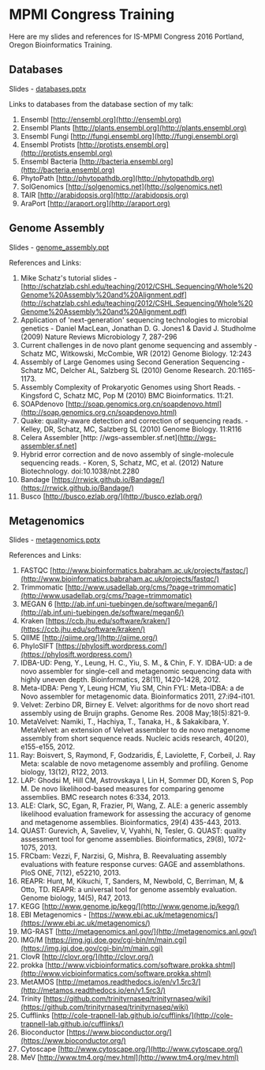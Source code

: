 # MPMI Congress Training 
Here are my slides and references for IS-MPMI Congress 2016 Portland, Oregon Bioinformatics Training.

## Databases

Slides - [databases.pptx](databases.pptx)

Links to databases from the database section of my talk:

1. Ensembl [http://ensembl.org](http://ensembl.org)
2. Ensembl Plants [http://plants.ensembl.org](http://plants.ensembl.org)
3. Ensembl Fungi [http://fungi.ensembl.org](http://fungi.ensembl.org)
4. Ensembl Protists [http://protists.ensembl.org](http://protists.ensembl.org)
5. Ensembl Bacteria [http://bacteria.ensembl.org](http://bacteria.ensembl.org)
6. PhytoPath [http://phytopathdb.org](http://phytopathdb.org)
7. SolGenomics [http://solgenomics.net](http://solgenomics.net)
8. TAIR [http://arabidopsis.org](http://arabidopsis.org)
9. AraPort [http://araport.org](http://araport.org)

## Genome Assembly

Slides - [genome_assembly.ppt](genome_assembly.pptx)

References and Links:

1. Mike Schatz's tutorial slides - [http://schatzlab.cshl.edu/teaching/2012/CSHL.Sequencing/Whole%20Genome%20Assembly%20and%20Alignment.pdf](http://schatzlab.cshl.edu/teaching/2012/CSHL.Sequencing/Whole%20Genome%20Assembly%20and%20Alignment.pdf)
2. Application of 'next-generation' sequencing technologies to microbial genetics - Daniel MacLean, Jonathan D. G. Jones1 & David J. Studholme (2009) Nature Reviews Microbiology 7, 287-296
2. Current challenges in de novo plant genome sequencing and assembly - Schatz MC, Witkowski, McCombie, WR (2012) Genome Biology. 12:243
2. Assembly of Large Genomes using Second Generation Sequencing - Schatz MC, Delcher AL, Salzberg SL (2010) Genome Research. 20:1165-1173.
2. Assembly Complexity of Prokaryotic Genomes using Short Reads. - Kingsford C, Schatz MC, Pop M (2010) BMC Bioinformatics. 11:21.
2. SOAPdenovo [http://soap.genomics.org.cn/soapdenovo.html](http://soap.genomics.org.cn/soapdenovo.html)
2. Quake: quality-aware detection and correction of sequencing reads. - Kelley, DR, Schatz, MC, Salzberg SL (2010) Genome Biology. 11:R116
2. Celera Assembler [http: //wgs-assembler.sf.net](http://wgs-assembler.sf.net]
2. Hybrid error correction and de novo assembly of single-molecule sequencing reads.  - Koren, S, Schatz, MC, et al. (2012) Nature Biotechnology. doi:10.1038/nbt.2280
3. Bandage [https://rrwick.github.io/Bandage/](https://rrwick.github.io/Bandage/)
4. Busco [http://busco.ezlab.org/](http://busco.ezlab.org/)

## Metagenomics 

Slides - [metagenomics.pptx](metagenomics.pptx)

References and Links:

1. FASTQC [http://www.bioinformatics.babraham.ac.uk/projects/fastqc/](http://www.bioinformatics.babraham.ac.uk/projects/fastqc/)
2. Trimmomatic [http://www.usadellab.org/cms/?page=trimmomatic](http://www.usadellab.org/cms/?page=trimmomatic)
3. MEGAN 6 [http://ab.inf.uni-tuebingen.de/software/megan6/](http://ab.inf.uni-tuebingen.de/software/megan6/)
4. Kraken [https://ccb.jhu.edu/software/kraken/](https://ccb.jhu.edu/software/kraken/)
5. QIIME [http://qiime.org/](http://qiime.org/)
6. PhyloSIFT [https://phylosift.wordpress.com/](https://phylosift.wordpress.com/)
7. IDBA-UD: Peng, Y., Leung, H. C., Yiu, S. M., & Chin, F. Y. IDBA-UD: a de novo assembler for single-cell and metagenomic sequencing data with highly uneven depth. Bioinformatics, 28(11), 1420-1428, 2012.
8. Meta-IDBA: Peng Y, Leung HCM, Yiu SM, Chin FYL: Meta-IDBA: a de Novo assembler for metagenomic data. Bioinformatics 2011, 27:i94-i101.
9. Velvet: Zerbino DR, Birney E. Velvet: algorithms for de novo short read assembly using de Bruijn graphs. Genome Res. 2008 May;18(5):821-9.
10. MetaVelvet: Namiki, T., Hachiya, T., Tanaka, H., & Sakakibara, Y. MetaVelvet: an extension of Velvet assembler to de novo metagenome assembly from short sequence reads. Nucleic acids research, 40(20), e155-e155, 2012.
11. Ray: Boisvert, S, Raymond, F, Godzaridis, É, Laviolette, F, Corbeil, J. Ray Meta: scalable de novo metagenome assembly and profiling. Genome biology, 13(12), R122, 2013.
12. LAP: Ghodsi M, Hill CM, Astrovskaya I, Lin H, Sommer DD, Koren S, Pop M. De novo likelihood-based measures for comparing genome assemblies. BMC research notes 6:334, 2013.
13. ALE: Clark, SC, Egan, R, Frazier, PI, Wang, Z. ALE: a generic assembly likelihood evaluation framework for assessing the accuracy of genome and metagenome assemblies. Bioinformatics, 29(4) 435-443, 2013.
14. QUAST: Gurevich, A, Saveliev, V, Vyahhi, N, Tesler, G. QUAST: quality assessment tool for genome assemblies. Bioinformatics, 29(8), 1072-1075, 2013.
15. FRCbam: Vezzi, F, Narzisi, G, Mishra, B. Reevaluating assembly evaluations with feature response curves: GAGE and assemblathons. PloS ONE, 7(12), e52210, 2013.
16. REAPR: Hunt, M, Kikuchi, T, Sanders, M, Newbold, C, Berriman, M, & Otto, TD. REAPR: a universal tool for genome assembly evaluation. Genome biology, 14(5), R47, 2013.
17. KEGG [http://www.genome.jp/kegg/](http://www.genome.jp/kegg/)
18. EBI Metagenomics - [https://www.ebi.ac.uk/metagenomics/](https://www.ebi.ac.uk/metagenomics/)
19. MG-RAST [http://metagenomics.anl.gov/](http://metagenomics.anl.gov/)
20. IMG/M [https://img.jgi.doe.gov/cgi-bin/m/main.cgi](https://img.jgi.doe.gov/cgi-bin/m/main.cgi)
21. ClovR [http://clovr.org/](http://clovr.org/)
22. prokka [http://www.vicbioinformatics.com/software.prokka.shtml](http://www.vicbioinformatics.com/software.prokka.shtml)
23. MetAMOS [http://metamos.readthedocs.io/en/v1.5rc3/](http://metamos.readthedocs.io/en/v1.5rc3/)
24. Trinity [https://github.com/trinityrnaseq/trinityrnaseq/wiki](https://github.com/trinityrnaseq/trinityrnaseq/wiki)
25. Cufflinks [http://cole-trapnell-lab.github.io/cufflinks/](http://cole-trapnell-lab.github.io/cufflinks/)
26. Bioconductor [https://www.bioconductor.org/](https://www.bioconductor.org/)
27. Cytoscape [http://www.cytoscape.org/](http://www.cytoscape.org/)
28. MeV [http://www.tm4.org/mev.html](http://www.tm4.org/mev.html)
